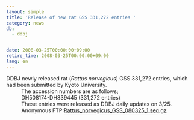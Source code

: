 ```yaml
---
layout: simple
title: 'Release of new rat GSS 331,272 entries '
category: news
db:
  - ddbj


date: 2008-03-25T00:00:00+09:00
retire_time: 2008-03-25T00:00:00+09:00
lang: en
---
```


<html>DDBJ newly released rat (<i>Rattus norvegicus</i>) GSS 331,272 entries, which had been submitted by Kyoto University. <dd>The accession numbers are as follows;
<dd>DH508174-DH839445 (331,272 entries)
<dd>These entries were released as DDBJ daily updates on 3/25.
<dd>Anonymous FTP:<a href="https://ddbj.nig.ac.jp/public/ddbj_database/mass/Rattus_norvegicus_GSS/">Rattus_norvegicus_GSS_080325_1.seq.gz</a></dd>
</dd>
</dd>
</dd>
</html>
